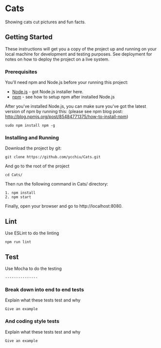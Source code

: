 # Cats 

Showing cats cut pictures and fun facts.

## Getting Started

These instructions will get you a copy of the project up and running on your local machine for development and testing purposes. See deployment for notes on how to deploy the project on a live system.

### Prerequisites

You'll need npm and Node.js before your running this project:

* [Node.js](https://nodejs.org/en/) - got Node.js installer here.
* [npm](http://blog.npmjs.org/post/85484771375/how-to-install-npm) - see how to setup npm after installed Node.js

After you've installed Node.js, you can make sure you've got the latest version of npm by running this: (please see npm blog post: http://blog.npmjs.org/post/85484771375/how-to-install-npm)

```
sudo npm install npm -g
```

### Installing and Running

Download the project by git:

```
git clone https://github.com/ycchiu/Cats.git
```

And go to the root of the project

```
cd Cats/
```

Then run the following command in Cats/ directory:
```
1. npm install
2. npm start
```

Finally, open your browser and go to http://localhost:8080.


## Lint

Use ESLint to do the linting

```
npm run lint
```

## Test

Use Mocha to do the testing

```
---------------
```

### Break down into end to end tests

Explain what these tests test and why

```
Give an example
```

### And coding style tests

Explain what these tests test and why

```
Give an example
```

